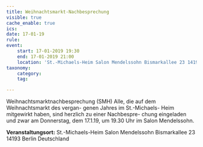 ```yaml
---
title: Weihnachtsmarkt-Nachbesprechung
visible: true
cache_enable: true
ics: 
date: 17-01-19
rule: 
event:
	start: 17-01-2019 19:30
	end: 17-01-2019 21:00
	location: 'St.-Michaels-Heim Salon Mendelssohn Bismarkallee 23 14193 Berlin Deutschland'
taxonomy:
	category: 
	tag: 

---
```

Weihnachtsmarktnachbesprechung (SMH)
Alle, die auf dem Weihnachtsmarkt des vergan- genen Jahres im St.-Michaels- Heim mitgewirkt haben, sind herzlich zu einer Nachbespre-
chung eingeladen und zwar am Donnerstag, dem 17.1.19, um 19.30 Uhr im Salon Mendelssohn.


**Veranstaltungsort:** St.-Michaels-Heim
Salon Mendelssohn
Bismarkallee 23
14193 Berlin
Deutschland

